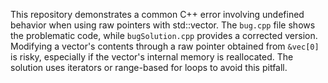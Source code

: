 This repository demonstrates a common C++ error involving undefined behavior when using raw pointers with std::vector.  The `bug.cpp` file shows the problematic code, while `bugSolution.cpp` provides a corrected version.  Modifying a vector's contents through a raw pointer obtained from `&vec[0]` is risky, especially if the vector's internal memory is reallocated. The solution uses iterators or range-based for loops to avoid this pitfall.